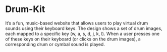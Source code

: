 # Drum-Kit
It’s a fun, music-based website that allows users to play virtual drum sounds using their keyboard keys. The design shows a set of drum images, each mapped to a specific key (w, a, s, d, j, k, l). When a user presses one of these keys on their keyboard (or clicks on the drum images), a corresponding drum or cymbal sound is played.
